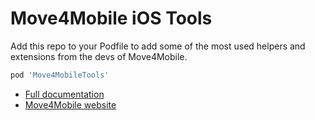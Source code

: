 # Move4Mobile iOS Tools

Add this repo to your Podfile to add some of the most used helpers and extensions from the devs of Move4Mobile.

```ruby
pod 'Move4MobileTools'
```

 * [Full documentation](https://jandoornbos.github.io/move4mobile-tools-ios/)
 * [Move4Mobile website](https://www.move4mobile.com)

